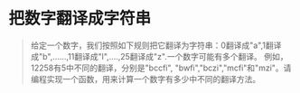 # 把数字翻译成字符串

> 给定一个数字，我们按照如下规则把它翻译为字符串：0翻译成"a",1翻译成"b",......,11翻译成"l",....,25翻译成"z".一个数字可能有多个翻译。
> 例如，12258有5中不同的翻译，分别是"bccfi", "bwfi","bczi","mcfi"和"mzi"。请编程实现一个函数，用来计算一个数字有多少中不同的翻译方法。

